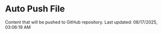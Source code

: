 # Auto Push File

Content that will be pushed to GitHub repository.
Last updated: 08/17/2025, 03:06:19 AM